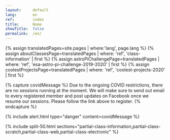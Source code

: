 ```yaml
---
layout:     default
lang:       en
ref:        index
title:      Home
showTitle:  false
permalink:  /en/
---
```


{% assign translatedPages=site.pages       | where:'lang', page.lang %}
{% assign aboutClassesPage=translatedPages | where: 'ref', 'class-information'            | first %}
{% assign astroPiChallengePage=translatedPages | where: 'ref', 'esa-astro-pi-challenge-2019-2020' | first %}
{% assign coolestProjectsPage=translatedPages  | where: 'ref', 'coolest-projects-2020' | first %}

{% capture covidMessage %}
  Due to the ongoing COVID restrictions, there are no sessions running at the moment.
  We will make sure to send out email to every registered member and post updates on Facebook once we resume our sessions.
  Please follow the link above to register.
{% endcapture %}

{% include alert.html
   type="danger"
   content=covidMessage
%}

{% include split-50.html
   sections="partial-class-information,partial-class-scratch,partial-class-web,partial-class-electronic"
%}
